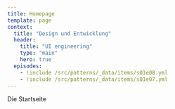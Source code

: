```yaml
---
title: Homepage
template: page
context:
  title: "Design und Entwicklung"
  header:
    title: "UI engineering"
    type: "main"
    hero: true
  episodes:
    - !include /src/patterns/_data/items/s01e08.yml
    - !include /src/patterns/_data/items/s01e07.yml
---
```

Die Startseite

